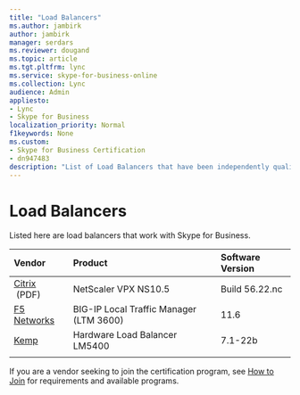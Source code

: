 ```yaml
---
title: "Load Balancers"
ms.author: jambirk
author: jambirk
manager: serdars
ms.reviewer: dougand
ms.topic: article
ms.tgt.pltfrm: lync
ms.service: skype-for-business-online
ms.collection: Lync
audience: Admin
appliesto:
- Lync
- Skype for Business 
localization_priority: Normal
f1keywords: None
ms.custom:
- Skype for Business Certification
- dn947483
description: "List of Load Balancers that have been independently qualified with Skype for Business Server."
---
```


# Load Balancers

Listed here are load balancers that work with Skype for Business.

|Vendor  |Product  |Software Version  |
|:---------|:---------|:---------|
|[Citrix](https://www.citrix.com/content/dam/citrix/en_us/documents/products-solutions/deploying-skype-for-business-server-2015-with-netscaler.pdf)  &nbsp;(PDF) | NetScaler VPX NS10.5|Build 56.<span></span>22.<span></span>nc|
|[F5 Networks](https://f5.com/solutions/deployment-guides/microsoft-skype-for-business-server-2015-big-ip-ltm-v11) |BIG-IP Local Traffic Manager (LTM 3600) |11.6|
|[Kemp](http://kemptechnologies.com/microsoft-load-balancing/load-balancing-microsoft-skype-for-business/)|Hardware Load Balancer LM5400|7.1-22b |
|     |         |         |


If you are a vendor seeking to join the certification program, see [How to Join](how-to-join.md) for requirements and available programs.

